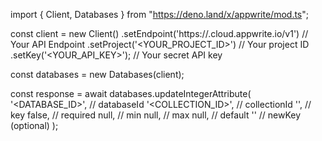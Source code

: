 import { Client, Databases } from "https://deno.land/x/appwrite/mod.ts";

const client = new Client()
    .setEndpoint('https://<REGION>.cloud.appwrite.io/v1') // Your API Endpoint
    .setProject('<YOUR_PROJECT_ID>') // Your project ID
    .setKey('<YOUR_API_KEY>'); // Your secret API key

const databases = new Databases(client);

const response = await databases.updateIntegerAttribute(
    '<DATABASE_ID>', // databaseId
    '<COLLECTION_ID>', // collectionId
    '', // key
    false, // required
    null, // min
    null, // max
    null, // default
    '' // newKey (optional)
);
